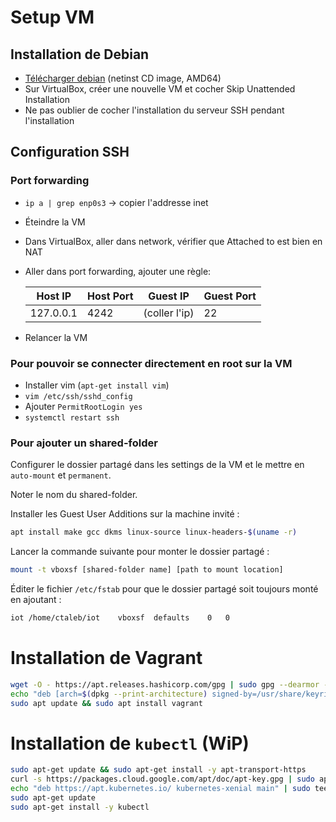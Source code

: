 # Setup VM

## Installation de Debian

- [Télécharger debian](https://www.debian.org/releases/stable/debian-installer/) (netinst CD image, AMD64)
- Sur VirtualBox, créer une nouvelle VM et cocher Skip Unattended Installation
- Ne pas oublier de cocher l'installation du serveur SSH pendant l'installation

## Configuration SSH

### Port forwarding

- `ip a | grep enp0s3` -> copier l'addresse inet
- Éteindre la VM
- Dans VirtualBox, aller dans network, vérifier que Attached to est bien en NAT
- Aller dans port forwarding, ajouter une règle: 

    |  Host IP | Host Port  | Guest IP  | Guest Port  |
    |---|---|---|---|
    |  127.0.0.1 | 4242  | (coller l'ip)  | 22  |
- Relancer la VM

### Pour pouvoir se connecter directement en root sur la VM

- Installer vim (`apt-get install vim`)
- `vim /etc/ssh/sshd_config`
- Ajouter `PermitRootLogin yes`
- `systemctl restart ssh`

### Pour ajouter un shared-folder

Configurer le dossier partagé dans les settings de la VM et le mettre en `auto-mount` et `permanent`.

Noter le nom du shared-folder.

Installer les Guest User Additions sur la machine invité :

```sh
apt install make gcc dkms linux-source linux-headers-$(uname -r)
```

Lancer la commande suivante pour monter le dossier partagé :
```sh
mount -t vboxsf [shared-folder name] [path to mount location]
```

Éditer le fichier `/etc/fstab` pour que le dossier partagé soit toujours monté en ajoutant :
```sh
iot	/home/ctaleb/iot	vboxsf	defaults	0	0
```

# Installation de Vagrant

```sh
wget -O - https://apt.releases.hashicorp.com/gpg | sudo gpg --dearmor -o /usr/share/keyrings/hashicorp-archive-keyring.gpg
echo "deb [arch=$(dpkg --print-architecture) signed-by=/usr/share/keyrings/hashicorp-archive-keyring.gpg] https://apt.releases.hashicorp.com $(lsb_release -cs) main" | sudo tee /etc/apt/sources.list.d/hashicorp.list
sudo apt update && sudo apt install vagrant
```

# Installation de `kubectl` (WiP)

```sh
sudo apt-get update && sudo apt-get install -y apt-transport-https
curl -s https://packages.cloud.google.com/apt/doc/apt-key.gpg | sudo apt-key add -
echo "deb https://apt.kubernetes.io/ kubernetes-xenial main" | sudo tee -a /etc/apt/sources.list.d/kubernetes.list
sudo apt-get update
sudo apt-get install -y kubectl
```
